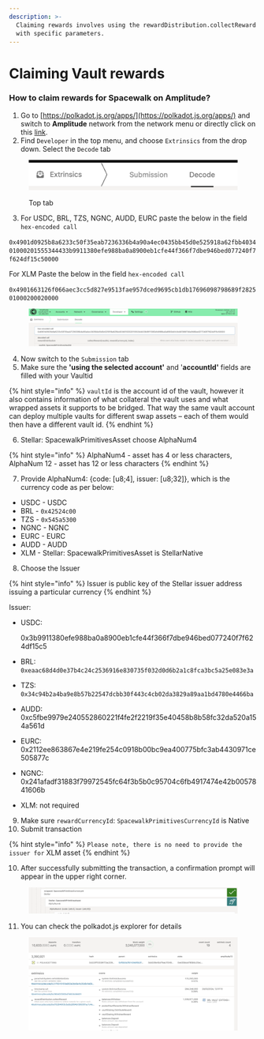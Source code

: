 ```yaml
---
description: >-
  Claiming rewards involves using the rewardDistribution.collectReward extrinsic
  with specific parameters.
---
```


# Claiming Vault rewards

### How to claim rewards for Spacewalk on Amplitude?

1. Go to [https://polkadot.js.org/apps/](https://polkadot.js.org/apps/) and switch to **Amplitude** network from the network menu or directly click on this [link](https://polkadot.js.org/apps/?rpc=wss%3A%2F%2Frpc-amplitude.pendulumchain.tech#/extrinsics/decode).
2. Find `Developer` in the top menu, and choose `Extrinsics` from the drop down. Select the `Decode` tab

<figure><img src="../../../../.gitbook/assets/image (2) (1).png" alt=""><figcaption><p>Top tab</p></figcaption></figure>

3. For USDC, BRL, TZS, NGNC, AUDD, EURC paste the below in the field `hex-encoded call`&#x20;

`0x4901d0925b8a6233c50f35eab7236336b4a90a4ec0435bb45d0e525918a62fbb403401000201555344433b9911380efe988ba0a8900eb1cfe44f366f7dbe946bed077240f7f624df15c50000`

For XLM Paste the below in the field `hex-encoded call`

`0x4901663126f066aec3cc5d827e9513fae957dced9695cb1db17696098798689f282501000200020000`



<figure><img src="../../../../.gitbook/assets/Screenshot 2024-02-16 at 14.46.11 (1).png" alt=""><figcaption></figcaption></figure>

4. Now switch to the `Submission` tab
5. Make sure the **'using the selected account'** and '**accountId'** fields are filled with your Vaultid

{% hint style="info" %}
`vaultId` is  the account id of the vault, however it also contains information of what collateral the vault uses and what wrapped assets it supports to be bridged. That way the same vault account can deploy multiple vaults for different swap assets – each of them would then have a different vault id.
{% endhint %}

6. Stellar: SpacewalkPrimitivesAsset choose AlphaNum4

{% hint style="info" %}
AlphaNum4 - asset has 4 or less characters, AlphaNum 12 - asset has 12 or less characters
{% endhint %}

7. Provide AlphaNum4: {code: \[u8;4], issuer: \[u8;32]}, which is the currency code as per below:

* USDC - USDC
* BRL - `0x42524c00`
* TZS - `0x545a5300`
* NGNC - NGNC
* EURC - EURC
* AUDD - AUDD
* XLM - Stellar: SpacewalkPrimitivesAsset is StellarNative

8. Choose the Issuer

{% hint style="info" %}
Issuer is public key of the Stellar issuer address issuing a particular currency
{% endhint %}

Issuer:

*   USDC:&#x20;

    0x3b9911380efe988ba0a8900eb1cfe44f366f7dbe946bed077240f7f624df15c5
* BRL: `0xeaac68d4d0e37b4c24c2536916e830735f032d0d6b2a1c8fca3bc5a25e083e3a`
* TZS: `0x34c94b2a4ba9e8b57b22547dcbb30f443c4cb02da3829a89aa1bd4780e4466ba`
* AUDD: 0xc5fbe9979e240552860221f4fe2f2219f35e40458b8b58fc32da520a154a561d
* EURC: 0x2112ee863867e4e219fe254c0918b00bc9ea400775bfc3ab4430971ce505877c
* NGNC: 0x241afadf31883f79972545fc64f3b5b0c95704c6fb4917474e42b0057841606b
* XLM: not required

9. Make sure `rewardCurrencyId`: `SpacewalkPrimitivesCurrencyId` is Native
10. Submit transaction

{% hint style="info" %}
`Please note, there is no need to provide the issuer for` XLM asset
{% endhint %}

10. After successfully submitting the transaction, a confirmation prompt will appear in the upper right corner.

<figure><img src="../../../../.gitbook/assets/Screenshot 2024-02-20 at 12.01.27 (2).png" alt=""><figcaption></figcaption></figure>

11. You can check the polkadot.js explorer for details

<figure><img src="../../../../.gitbook/assets/Screenshot 2024-02-20 at 12.05.50.png" alt=""><figcaption></figcaption></figure>


